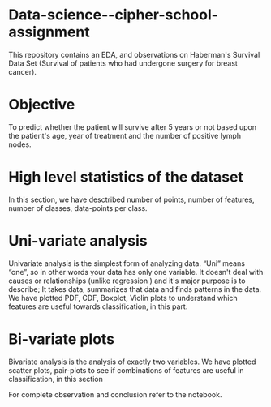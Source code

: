 # Data-science--cipher-school-assignment
This repository contains  an EDA, and observations on Haberman's Survival Data Set (Survival of patients who had undergone surgery for breast cancer).

# Objective

To predict whether the patient will survive after 5 years or not based upon the patient's age, year of treatment and the number of positive lymph nodes.

# High level statistics of the dataset

In this section, we have desctribed number of points, number of features, number of classes, data-points per class.

# Uni-variate analysis

Univariate analysis is the simplest form of analyzing data. “Uni” means “one”, so in other words your data has only one variable. It doesn't deal with causes or relationships (unlike regression ) and it's major purpose is to describe; It takes data, summarizes that data and finds patterns in the data.
We have plotted PDF, CDF, Boxplot, Violin plots to understand which features are useful towards classification, in this part.

# Bi-variate plots

Bivariate analysis is the analysis of exactly two variables.
We have plotted scatter plots, pair-plots to see if combinations of features are useful in classification, in this section

For complete observation and conclusion refer to the notebook.
